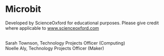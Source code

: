 # Microbit


Developed by ScienceOxford for educational purposes. Please give credit where applicable to www.scienceoxford.com

<br>Sarah Townson, Technology Projects Officer (Computing)
<br>Noelle Aly, Technology Projects Officer (Maker)
